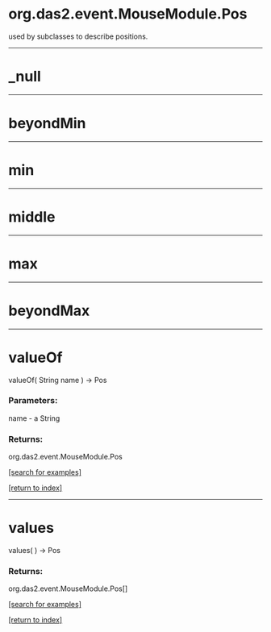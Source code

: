 # org.das2.event.MouseModule.Pos

used by subclasses to describe positions.

***
<a name="_null"></a>
# _null



***
<a name="beyondMin"></a>
# beyondMin



***
<a name="min"></a>
# min



***
<a name="middle"></a>
# middle



***
<a name="max"></a>
# max



***
<a name="beyondMax"></a>
# beyondMax



***
<a name="valueOf"></a>
# valueOf
valueOf( String name ) &rarr; Pos



### Parameters:
name - a String

### Returns:
org.das2.event.MouseModule.Pos


<a href="https://github.com/autoplot/dev/search?q=valueOf&unscoped_q=valueOf">[search for examples]</a>

<a href="https://github.com/autoplot/documentation/blob/master/javadoc/index-all.md">[return to index]</a>

***
<a name="values"></a>
# values
values(  ) &rarr; Pos



### Returns:
org.das2.event.MouseModule.Pos[]


<a href="https://github.com/autoplot/dev/search?q=values&unscoped_q=values">[search for examples]</a>

<a href="https://github.com/autoplot/documentation/blob/master/javadoc/index-all.md">[return to index]</a>

